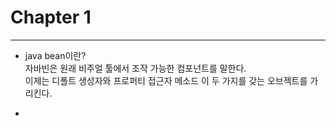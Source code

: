# Chapter 1
<hr/>

- java bean이란?
<br> 자바빈은 원래 비주얼 툴에서 조작 가능한 컴포넌트를 말한다.
<br> 이제는 디폴트 생성자와 프로퍼티 접근자 메소드 이 두 가지를 갖는 오브젝트를 가리킨다.

- 